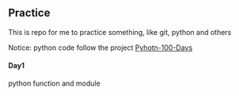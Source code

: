 ## Practice
This is repo for me to practice something, like git, python and others

Notice: python code follow the project [Pyhotn-100-Days](https://github.com/jackfrued/Python-100-Days)

#### Day1
python function and module